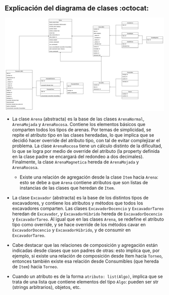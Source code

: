 ## Explicación del diagrama de clases :octocat:

![Diagrama](diagrama_t1.png)


* La clase ```Arena``` (abstracta) es la base de las clases ```ArenaNormal```, ```ArenaMojada``` y ```ArenaRocosa```. Contiene los elementos básicos que comparten todos los tipos de arenas. Por temas de simplicidad, se repite el atributo tipo en las clases heredadas, lo que implica que se decidió hacer override del atributo tipo, con tal de evitar complejizar el problema. La clase ```ArenaRocosa``` tiene un cálculo distinto de la dificultad, lo que se logra por medio de override del atributo (la property definida en la clase padre se encargará del redondeo a dos decimales). Finalmente, la clase ```ArenaMagnetica``` hereda de ```ArenaMojada``` y ```ArenaRocosa```.
   * Existe una relación de agregación desde la clase ```Item``` hacia ```Arena```: esto se debe a que ```Arena``` contiene atributos que son listas de instancias de las clases que heredan de ```Item```.



* La clase ```Excavador``` (abstracta) es la base de los distintos tipos de excavadores, y contiene los atributos y métodos que todos los excavadores comparten. Las clases ```ExcavadorDocencio``` y ```ExcavadorTareo``` heredan de ```Excavador```, y ```ExcavadorHibrido``` hereda de ```ExcavadorDocencio``` y ```ExcavadorTareo```. Al igual que en las clases ```Arena```, se redefine el atributo tipo como override, y se hace override de los métodos cavar en ```ExcavadorDocencio``` y ```ExcavadorHibrido```, y de consumir en ```ExcavadorTareo```.



* Cabe destacar que las relaciones de composición y agregación están indicadas desde clases que son padres de otras: esto implica que, por ejemplo, si existe una relación de composición desde Item hacia ```Torneo```, entonces también existe esa relación desde Consumibles (que hereda de ```Item```) hacia ```Torneo```.



* Cuando un atributo es de la forma ```atributo: list(Algo)```, implica que se trata de una lista que contiene elementos del tipo ```Algo```: pueden ser str (strings arbitrarios), objetos, etc.
